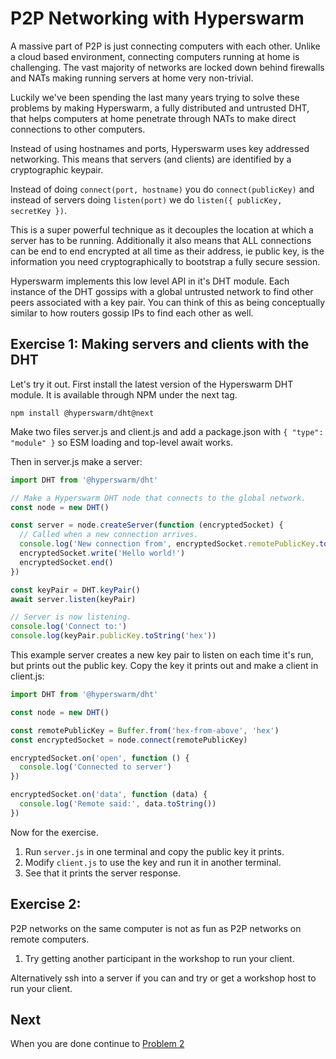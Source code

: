 # P2P Networking with Hyperswarm

A massive part of P2P is just connecting computers with each other. Unlike a cloud based environment, connecting computers running at home is challenging. The vast majority of networks are locked down behind firewalls and NATs making running servers at home very non-trivial.

Luckily we've been spending the last many years trying to solve these problems by making Hyperswarm, a fully distributed and untrusted DHT, that helps computers at home penetrate through NATs to make direct connections to other computers.

Instead of using hostnames and ports, Hyperswarm uses key addressed networking. This means that servers (and clients) are identified by a cryptographic keypair.

Instead of doing `connect(port, hostname)` you do `connect(publicKey)` and instead of servers doing `listen(port)` we do `listen({ publicKey, secretKey })`.

This is a super powerful technique as it decouples the location at which a server has to be running. Additionally it also means that ALL connections can be end to end encrypted at all time as their address, ie public key, is the information you need cryptographically to bootstrap a fully secure session.

Hyperswarm implements this low level API in it's DHT module. Each instance of the DHT gossips with a global untrusted network to find other peers associated with a key pair. You can think of this as being conceptually similar to how routers gossip IPs to find each other as well.

## Exercise 1: Making servers and clients with the DHT

Let's try it out. First install the latest version of the Hyperswarm DHT module. It is available through NPM under the next tag.

```
npm install @hyperswarm/dht@next
```

Make two files server.js and client.js and add a package.json with `{ "type": "module" }` so ESM loading and top-level await works.

Then in server.js make a server:

```js
import DHT from '@hyperswarm/dht'

// Make a Hyperswarm DHT node that connects to the global network.
const node = new DHT()

const server = node.createServer(function (encryptedSocket) {
  // Called when a new connection arrives.
  console.log('New connection from', encryptedSocket.remotePublicKey.toString('hex'))
  encryptedSocket.write('Hello world!')
  encryptedSocket.end()
})

const keyPair = DHT.keyPair()
await server.listen(keyPair)

// Server is now listening.
console.log('Connect to:')
console.log(keyPair.publicKey.toString('hex'))
```

This example server creates a new key pair to listen on each time it's run, but prints out the public key. Copy the key it prints out and make a client in client.js:

```js
import DHT from '@hyperswarm/dht'

const node = new DHT()

const remotePublicKey = Buffer.from('hex-from-above', 'hex')
const encryptedSocket = node.connect(remotePublicKey)

encryptedSocket.on('open', function () {
  console.log('Connected to server')
})

encryptedSocket.on('data', function (data) {
  console.log('Remote said:', data.toString())
})
```

Now for the exercise.

1. Run `server.js` in one terminal and copy the public key it prints.
2. Modify `client.js` to use the key and run it in another terminal.
3. See that it prints the server response.

## Exercise 2:

P2P networks on the same computer is not as fun as P2P networks on remote computers.

1. Try getting another participant in the workshop to run your client.

Alternatively ssh into a server if you can and try or get a workshop host to run your client.

## Next

When you are done continue to [Problem 2](../02)
